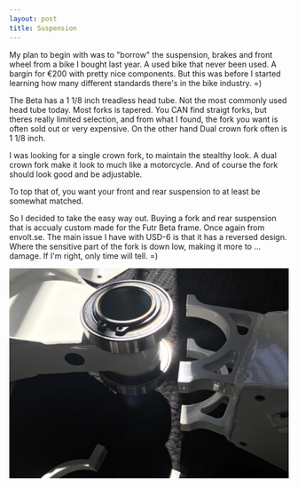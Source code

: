 ```yaml
---
layout: post
title: Suspension
---
```

My plan to begin with was to "borrow" the suspension, brakes and front wheel from a bike I bought last year. A used bike that never been used. A bargin for €200 with pretty nice components. But this was before I started learning how many different standards there's in the bike industry. =)

The Beta has a 1 1/8 inch treadless head tube. Not the most commonly used head tube today. Most forks is tapered. You CAN find straigt forks, but theres really limited selection, and from what I found, the fork you want is often sold out or very expensive. On the other hand Dual crown fork often is 1 1/8 inch.

I was looking for a single crown fork, to maintain the stealthy look. A dual crown fork make it look to much like a motorcycle.
And of course the fork should look good and be adjustable.


To top that of, you want your front and rear suspension to at least be somewhat matched.

So I decided to take the easy way out. Buying a fork and rear suspension that is accualy custom made for the Futr Beta frame. Once again from envolt.se. The main issue I have with USD-6 is that it has a reversed design. Where the sensitive part of the fork is down low, making it more to ... damage. If I'm right, only time will tell. =)


![Swingarm Ballbearings](/images/swingarm_ballbearings.jpg)
